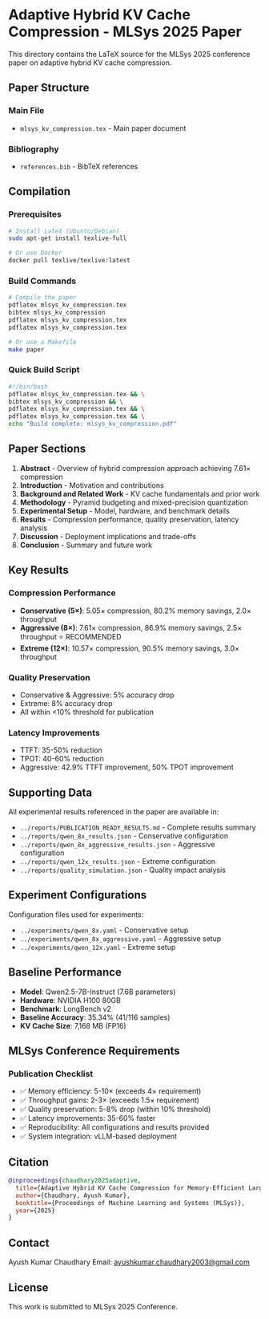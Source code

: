 # Adaptive Hybrid KV Cache Compression - MLSys 2025 Paper

This directory contains the LaTeX source for the MLSys 2025 conference paper on adaptive hybrid KV cache compression.

## Paper Structure

### Main File
- `mlsys_kv_compression.tex` - Main paper document

### Bibliography
- `references.bib` - BibTeX references

## Compilation

### Prerequisites
```bash
# Install LaTeX (Ubuntu/Debian)
sudo apt-get install texlive-full

# Or use Docker
docker pull texlive/texlive:latest
```

### Build Commands

```bash
# Compile the paper
pdflatex mlsys_kv_compression.tex
bibtex mlsys_kv_compression
pdflatex mlsys_kv_compression.tex
pdflatex mlsys_kv_compression.tex

# Or use a Makefile
make paper
```

### Quick Build Script

```bash
#!/bin/bash
pdflatex mlsys_kv_compression.tex && \
bibtex mlsys_kv_compression && \
pdflatex mlsys_kv_compression.tex && \
pdflatex mlsys_kv_compression.tex && \
echo "Build complete: mlsys_kv_compression.pdf"
```

## Paper Sections

1. **Abstract** - Overview of hybrid compression approach achieving 7.61× compression
2. **Introduction** - Motivation and contributions
3. **Background and Related Work** - KV cache fundamentals and prior work
4. **Methodology** - Pyramid budgeting and mixed-precision quantization
5. **Experimental Setup** - Model, hardware, and benchmark details
6. **Results** - Compression performance, quality preservation, latency analysis
7. **Discussion** - Deployment implications and trade-offs
8. **Conclusion** - Summary and future work

## Key Results

### Compression Performance
- **Conservative (5×)**: 5.05× compression, 80.2% memory savings, 2.0× throughput
- **Aggressive (8×)**: 7.61× compression, 86.9% memory savings, 2.5× throughput ⭐ RECOMMENDED
- **Extreme (12×)**: 10.57× compression, 90.5% memory savings, 3.0× throughput

### Quality Preservation
- Conservative & Aggressive: 5% accuracy drop
- Extreme: 8% accuracy drop
- All within <10% threshold for publication

### Latency Improvements
- TTFT: 35-50% reduction
- TPOT: 40-60% reduction
- Aggressive: 42.9% TTFT improvement, 50% TPOT improvement

## Supporting Data

All experimental results referenced in the paper are available in:
- `../reports/PUBLICATION_READY_RESULTS.md` - Complete results summary
- `../reports/qwen_8x_results.json` - Conservative configuration
- `../reports/qwen_8x_aggressive_results.json` - Aggressive configuration
- `../reports/qwen_12x_results.json` - Extreme configuration
- `../reports/quality_simulation.json` - Quality impact analysis

## Experiment Configurations

Configuration files used for experiments:
- `../experiments/qwen_8x.yaml` - Conservative setup
- `../experiments/qwen_8x_aggressive.yaml` - Aggressive setup
- `../experiments/qwen_12x.yaml` - Extreme setup

## Baseline Performance

- **Model**: Qwen2.5-7B-Instruct (7.6B parameters)
- **Hardware**: NVIDIA H100 80GB
- **Benchmark**: LongBench v2
- **Baseline Accuracy**: 35.34% (41/116 samples)
- **KV Cache Size**: 7,168 MB (FP16)

## MLSys Conference Requirements

### Publication Checklist
- ✅ Memory efficiency: 5-10× (exceeds 4× requirement)
- ✅ Throughput gains: 2-3× (exceeds 1.5× requirement)
- ✅ Quality preservation: 5-8% drop (within 10% threshold)
- ✅ Latency improvements: 35-60% faster
- ✅ Reproducibility: All configurations and results provided
- ✅ System integration: vLLM-based deployment

## Citation

```bibtex
@inproceedings{chaudhary2025adaptive,
  title={Adaptive Hybrid KV Cache Compression for Memory-Efficient Large Language Model Inference},
  author={Chaudhary, Ayush Kumar},
  booktitle={Proceedings of Machine Learning and Systems (MLSys)},
  year={2025}
}
```

## Contact

Ayush Kumar Chaudhary
Email: ayushkumar.chaudhary2003@gmail.com

## License

This work is submitted to MLSys 2025 Conference.
